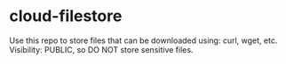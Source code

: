 # cloud-filestore
Use this repo to store files that can be downloaded using: curl, wget, etc. Visibility: PUBLIC, so DO NOT store sensitive files.

